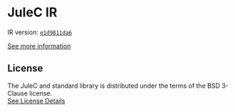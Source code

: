 # JuleC IR

IR version: [`e1d9811da6`](https://github.com/julelang/jule/tree/e1d9811da62b1193be85f5ada5d98540f8a09d44)

[See more information](https://manual.jule.dev/getting-started/installation/compiling-from-source/compile-from-ir)

## License

The JuleC and standard library is distributed under the terms of the BSD 3-Clause license. \
[See License Details](./LICENSE)
